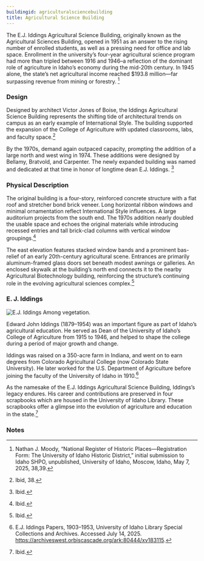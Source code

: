 ```yaml
---
buildingid: agriculturalsciencebuilding
title: Agricultural Science Building
---
```


The E.J. Iddings Agricultural Science Building, originally known as the Agricultural Sciences Building, opened in 1951 as an answer to the rising number of enrolled students, as well as a pressing need for office and lab space. Enrollment in the university’s four-year agricultural science program had more than tripled between 1916 and 1946–a reflection of the dominant role of agriculture in Idaho’s economy during the mid-20th century. In 1945 alone, the state’s net agricultural income reached $193.8 million—far surpassing revenue from mining or forestry. [^1]

### Design 

Designed by architect Victor Jones of Boise, the Iddings Agricultural Science Building represents the shifting tide of architectural trends on campus as an early example of International Style. The building supported the expansion of the College of Agriculture with updated classrooms, labs, and faculty space.[^2] 

By the 1970s, demand again outpaced capacity, prompting the addition of a large north and west wing in 1974. These additions were designed by Bellamy, Bratvold, and Carpenter. The newly expanded building was named and dedicated at that time in honor of longtime dean E.J. Iddings. [^3]

### Physical Description 

The original building is a four-story, reinforced concrete structure with a flat roof and stretcher bond brick veneer. Long horizontal ribbon windows and minimal ornamentation reflect International Style influences. A large auditorium projects from the south end. The 1970s addition nearly doubled the usable space and echoes the original materials while introducing recessed entries and tall brick-clad columns with vertical window groupings.[^4]

The east elevation features stacked window bands and a prominent bas-relief of an early 20th-century agricultural scene. Entrances are primarily aluminum-framed glass doors set beneath modest awnings or galleries. An enclosed skywalk at the building’s north end connects it to the nearby Agricultural Biotechnology building, reinforcing the structure’s continuing role in the evolving agricultural sciences complex.[^5]
 
### E. J. Iddings 

![E.J. Iddings Among vegetation.](https://objects.lib.uidaho.edu/iddings/spec_ji383.jpg)
 
Edward John Iddings (1879–1954) was an important figure as part of Idaho’s agricultural education. He served as Dean of the University of Idaho’s College of Agriculture from 1915 to 1946, and helped to shape the college during a period of major growth and change. 

Iddings was raised on a 350-acre farm in Indiana, and went on to earn degrees from Colorado Agricultural College (now Colorado State University). He later worked for the U.S. Department of Agriculture before joining the faculty of the University of Idaho in 1910.[^6] 

As the namesake of the E.J. Iddings Agricultural Science Building, Iddings’s legacy endures. His career and contributions are preserved in four scrapbooks which are housed in the University of Idaho Library. These scrapbooks offer a glimpse into the evolution of agriculture and education in the state.[^7]

### Notes

[^1]: Nathan J. Moody, “National Register of Historic Places—Registration Form: The University of Idaho Historic District,” initial submission to Idaho SHPO, unpublished, University of Idaho, Moscow, Idaho, May 7, 2025, 38,39.
[^2]: Ibid, 38. 
[^3]: Ibid. 
[^4]: Ibid. 
[^5]: Ibid. 
[^6]: E.J. Iddings Papers, 1903–1953, University of Idaho Library Special Collections and Archives. Accessed July 14, 2025. https://archiveswest.orbiscascade.org/ark:80444/xv183115. 
[^7]: Ibid.
